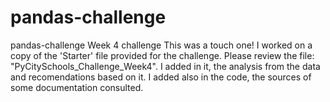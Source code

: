 # pandas-challenge
pandas-challenge Week 4 challenge
This was a touch one!
I worked on a copy of the 'Starter' file provided for the challenge.  Please review the file: "PyCitySchools_Challenge_Week4".
I added in it, the analysis from the data and recomendations based on it.
I added also in the code, the sources of some documentation consulted.
